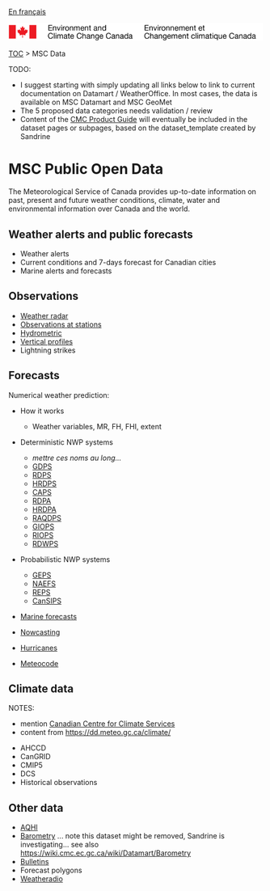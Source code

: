 [En français](readme_fr.md)

![ECCC logo](../img_eccc-logo.png)

[TOC](../readme_en.md) > MSC Data

TODO:
* I suggest starting with simply updating all links below to link to current documentation on Datamart / WeatherOffice. In most cases, the data is available on MSC Datamart and MSC GeoMet
* The 5 proposed data categories needs validation / review
* Content of the [CMC Product Guide](https://collaboration.cmc.ec.gc.ca/cmc/cmoi/product_guide/index_e.html) will eventually be included in the dataset pages or subpages, based on the dataset_template created by Sandrine


# MSC Public Open Data

The Meteorological Service of Canada provides up-to-date information on past, present and future weather conditions, climate, water and environmental information over Canada and the world.


## Weather alerts and public forecasts

* Weather alerts
* Current conditions and 7-days forecast for Canadian cities
* Marine alerts and forecasts


## Observations 

* [Weather radar](obs_radar/geomet-radar_en.md)
* [Observations at stations](obs_stations/geomet-stations_en.md)
* [Hydrometric](obs_hydrometric/geomet-hydrometric_en.md)
* [Vertical profiles](obs_vertical-profiles/geomet-vertical-profiles_en.md)
* Lightning strikes


## Forecasts

Numerical weather prediction:
* How it works
  * Weather variables, MR, FH, FHI, extent

* Deterministic NWP systems
  * _mettre ces noms au long..._
  * [GDPS](nwp_gdps/geomet-gdps_en.md)
  * [RDPS](nwp_rdps/readme_rdps-datamart_en.md)
  * [HRDPS](nwp_hrdps/geomet-hrdps_en.md)
  * [CAPS](nwp_caps/geomet-caps_en.md)
  * [RDPA](nwp_rdpa/geomet-rdpa_en.md)
  * [HRDPA](nwp_hrdpa/geomet-hrdpa_en.md)
  * [RAQDPS](nwp_raqdps/geomet-raqdps_en.md)
  * [GIOPS](nwp_giops/geomet-giops_en.md)
  * [RIOPS](nwp_riops/geomet-riops_en.md)
  * [RDWPS](nwp_rdwps/geomet-rdwps_en.md)
* Probabilistic NWP systems
  * [GEPS](nwp_geps/geomet-geps_en.md)
  * [NAEFS](nwp_naefs/geomet-naefs_en.md)
  * [REPS](nwp_reps/geomet-reps_en.md)
  * [CanSIPS](nwp_cansips/geomet-cansips_en.md)

* [Marine forecasts](marine-forecasts/geomet-marine-forecasts_en.md)
* [Nowcasting](nowcasting/geomet-nowcasting_en.md)
* [Hurricanes](hurricanes/geomet-hurricanes_en.md)
* [Meteocode](meteocode/geomet-meteocode_en.md)


## Climate data

NOTES:
- mention [Canadian Centre for Climate Services](https://canada.ca/climate-services)
- content from https://dd.meteo.gc.ca/climate/

* AHCCD
* CanGRID
* CMIP5
* DCS
* Historical observations


## Other data

* [AQHI](aqhi/geomet-aqhi_en.md)
* [Barometry](barometry/geomet-barometry_en.md) ... note this dataset might be removed, Sandrine is investigating... see also https://wiki.cmc.ec.gc.ca/wiki/Datamart/Barometry
* [Bulletins](bulletins/geomet-bulletins_en.md)
* Forecast polygons
* [Weatheradio](weatheradio/geomet-weatheradio_en.md)
